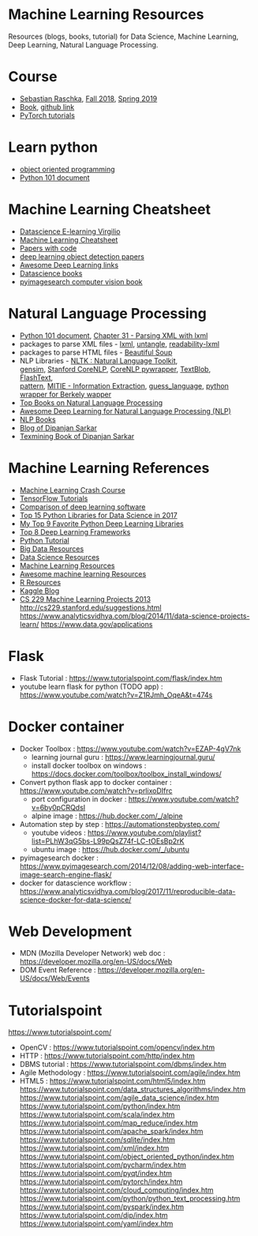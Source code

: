 # Machine Learning Resources
Resources (blogs, books, tutorial) for Data Science, Machine Learning, Deep Learning, Natural Language Processing.

# Course
- [Sebastian Raschka](http://pages.stat.wisc.edu/~sraschka/teaching/),
[Fall 2018](https://github.com/rasbt/stat479-machine-learning-fs18),
[Spring 2019](https://github.com/rasbt/stat479-deep-learning-ss19)
- [Book](https://sebastianraschka.com/books.html),
[github link](https://github.com/rasbt/python-machine-learning-book-2nd-edition)
- [PyTorch tutorials](https://pytorch.org/tutorials/)

# Learn python
- [object oriented programming](https://www.youtube.com/watch?v=qiSCMNBIP2g)
- [Python 101 document](https://python101.pythonlibrary.org/)

# Machine Learning Cheatsheet

- [Datascience E-learning Virgilio](https://github.com/clone95/Virgilio)
- [Machine Learning Cheatsheet](https://ml-cheatsheet.readthedocs.io/en/latest/index.html#)
- [Papers with code](https://github.com/zziz/pwc)
- [deep learning object detection papers](https://github.com/hoya012/deep_learning_object_detection)
- [Awesome Deep Learning links](https://github.com/ChristosChristofidis/awesome-deep-learning)
- [Datascience books](https://github.com/Shivam967/Data_Science_Books)
- [pyimagesearch computer vision book](https://www.pyimagesearch.com/deep-learning-computer-vision-python-book/)

# Natural Language Processing

- [Python 101 document](https://python101.pythonlibrary.org/), 
  [Chapter 31 - Parsing XML with lxml](https://python101.pythonlibrary.org/chapter31_lxml.html)
- packages to parse XML files - [lxml](https://github.com/lxml/lxml),
  [untangle](https://github.com/stchris/untangle),
  [readability-lxml](https://pypi.org/project/readability-lxml/)
 - packages to parse HTML files - [Beautiful Soup](https://www.crummy.com/software/BeautifulSoup/)
 - NLP Libraries - [NLTK : Natural Language Toolkit](https://www.nltk.org/), <br>
   [gensim](https://radimrehurek.com/gensim/),
   [Stanford CoreNLP](https://stanfordnlp.github.io/CoreNLP/),
   [CoreNLP pywrapper](https://github.com/brendano/stanford_corenlp_pywrapper),
   [TextBlob](https://textblob.readthedocs.io/en/dev/), <br>
   [FlashText](https://www.analyticsvidhya.com/blog/2017/11/flashtext-a-library-faster-than-regular-expressions/), <br>
   [pattern](https://www.clips.uantwerpen.be/pattern),
   [MITIE - Information Extraction](https://github.com/mit-nlp/MITIE),
   [guess_language](https://bitbucket.org/spirit/guess_language/src/default/),
   [python wrapper for Berkely wapper](https://github.com/whrrgarbl/berkeleyinterface)
- [Top Books on Natural Language Processing](https://machinelearningmastery.com/books-on-natural-language-processing/)
- [Awesome Deep Learning for Natural Language Processing (NLP)](https://github.com/brianspiering/awesome-dl4nlp)
- [NLP Books](https://github.com/shivamms/books/tree/master/nlp)
- [Blog of Dipanjan Sarkar](https://towardsdatascience.com/a-practitioners-guide-to-natural-language-processing-part-i-processing-understanding-text-9f4abfd13e72)
- [Texmining Book of Dipanjan Sarkar](https://github.com/dipanjanS/text-analytics-with-python)

# Machine Learning References
- [Machine Learning Crash Course](https://developers.google.com/machine-learning/crash-course/)
- [TensorFlow Tutorials](https://www.tensorflow.org/tutorials/)
- [Comparison of deep learning software](https://en.wikipedia.org/wiki/Comparison_of_deep_learning_software)
- [Top 15 Python Libraries for Data Science in 2017](https://www.datascience.com/blog/top-python-libraries-for-data-science-in-2017)
- [My Top 9 Favorite Python Deep Learning Libraries](https://www.pyimagesearch.com/2016/06/27/my-top-9-favorite-python-deep-learning-libraries/)
- [Top 8 Deep Learning Frameworks](https://dzone.com/articles/8-best-deep-learning-frameworks)
- [Python Tutorial](https://www.python-course.eu/python3_course.php)
- [Big Data Resources](https://github.com/onurakpolat/awesome-bigdata)
- [Data Science Resources](https://github.com/bulutyazilim/awesome-datascience)
- [Machine Learning Resources](https://github.com/josephmisiti/awesome-machine-learning)
- [Awesome machine learning Resources](https://github.com/josephmisiti/awesome-machine-learning/blob/master/books.md)
- [R Resources](https://github.com/qinwf/awesome-R)
- [Kaggle Blog](http://blog.kaggle.com/)
- [CS 229 Machine Learning Projects 2013](http://cs229.stanford.edu/projects2013.html)
http://cs229.stanford.edu/suggestions.html
https://www.analyticsvidhya.com/blog/2014/11/data-science-projects-learn/
https://www.data.gov/applications

# Flask
- Flask Tutorial : https://www.tutorialspoint.com/flask/index.htm
- youtube learn flask for python (TODO app) : https://www.youtube.com/watch?v=Z1RJmh_OqeA&t=474s

# Docker container
- Docker Toolbox : https://www.youtube.com/watch?v=EZAP-4gV7nk
  - learning journal guru : https://www.learningjournal.guru/
  - install docker toolbox on windows : https://docs.docker.com/toolbox/toolbox_install_windows/
- Convert python flask app to docker container : https://www.youtube.com/watch?v=prlixoDIfrc
  - port configuration in docker : https://www.youtube.com/watch?v=6by0pCRQdsI
  - alpine image : https://hub.docker.com/_/alpine
- Automation step by step : https://automationstepbystep.com/
  - youtube videos : https://www.youtube.com/playlist?list=PLhW3qG5bs-L99pQsZ74f-LC-tOEsBp2rK
  - ubuntu image : https://hub.docker.com/_/ubuntu
- pyimagesearch docker : https://www.pyimagesearch.com/2014/12/08/adding-web-interface-image-search-engine-flask/
- docker for datascience workflow : https://www.analyticsvidhya.com/blog/2017/11/reproducible-data-science-docker-for-data-science/


# Web Development
- MDN (Mozilla Developer Network) web doc : https://developer.mozilla.org/en-US/docs/Web
- DOM Event Reference : https://developer.mozilla.org/en-US/docs/Web/Events

# Tutorialspoint
https://www.tutorialspoint.com/

- OpenCV : https://www.tutorialspoint.com/opencv/index.htm
- HTTP : https://www.tutorialspoint.com/http/index.htm
- DBMS tutorial : https://www.tutorialspoint.com/dbms/index.htm
- Agile Methodology : https://www.tutorialspoint.com/agile/index.htm
- HTML5 : https://www.tutorialspoint.com/html5/index.htm
https://www.tutorialspoint.com/data_structures_algorithms/index.htm
https://www.tutorialspoint.com/agile_data_science/index.htm
https://www.tutorialspoint.com/python/index.htm
https://www.tutorialspoint.com/scala/index.htm
https://www.tutorialspoint.com/map_reduce/index.htm
https://www.tutorialspoint.com/apache_spark/index.htm
https://www.tutorialspoint.com/sqlite/index.htm
https://www.tutorialspoint.com/xml/index.htm
https://www.tutorialspoint.com/object_oriented_python/index.htm
https://www.tutorialspoint.com/pycharm/index.htm
https://www.tutorialspoint.com/pyqt/index.htm
https://www.tutorialspoint.com/pytorch/index.htm
https://www.tutorialspoint.com/cloud_computing/index.htm
https://www.tutorialspoint.com/python/python_text_processing.htm
https://www.tutorialspoint.com/pyspark/index.htm
https://www.tutorialspoint.com/dip/index.htm
https://www.tutorialspoint.com/yaml/index.htm
